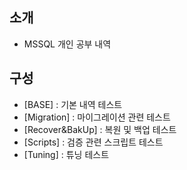 ## 소개
- MSSQL 개인 공부 내역

## 구성
- [BASE] : 기본 내역 테스트
- [Migration] : 마이그레이션 관련 테스트
- [Recover&BakUp] : 복원 및 백업 테스트
- [Scripts] : 검증 관련 스크립트 테스트
- [Tuning] : 튜닝 테스트
